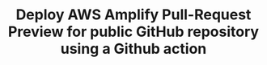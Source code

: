 ---
title: Deploy AWS Amplify Pull-Request Preview for public GitHub repository using a Github action
description: "This amplify-preview-actions GitHub action enables the ability to deploy AWS Amplify Pull-Request Previews for your open source and public GitHub repository."
banner: "./banner.png"
authorIds:
  - yinlin-chen
href: https://dev.to/yinlinchen/aws-amplify-pull-request-previews-for-public-github-repository-11nc
platforms:
  - GitHub
categories:
  - Hosting
---